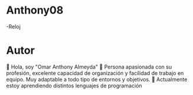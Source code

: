 # Anthony08
-Reloj

# Autor
👋 Hola, soy "Omar Anthony Almeyda"
👀 Persona apasionada con su profesión, excelente capacidad de organización y facilidad de trabajo en equipo. Muy adaptable a todo tipo de entornos y objetivos. 
🌱 Actualmente estoy aprendiendo distintos lenguajes de programación

